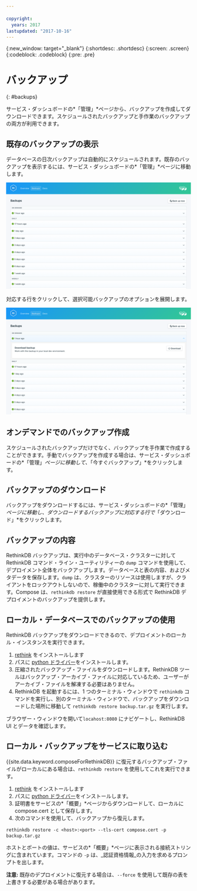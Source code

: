 ```yaml
---

copyright:
  years: 2017
lastupdated: "2017-10-16"
---
```


{:new_window: target="_blank"}
{:shortdesc: .shortdesc}
{:screen: .screen}
{:codeblock: .codeblock}
{:pre: .pre}

# バックアップ

{: #backups}

サービス・ダッシュボードの*「管理」*ページから、バックアップを作成してダウンロードできます。スケジュールされたバックアップと手作業のバックアップの両方が利用できます。

## 既存のバックアップの表示

データベースの日次バックアップは自動的にスケジュールされます。既存のバックアップを表示するには、サービス・ダッシュボードの*「管理」*ページに移動します。 

![バックアップ](./images/rethink-backups-show.png "サービス・ダッシュボードのバックアップのリスト")

対応する行をクリックして、選択可能バックアップのオプションを展開します。

![バックアップのオプション](./images/rethink-backups-options.png "バックアップのオプション。") 

## オンデマンドでのバックアップ作成

スケジュールされたバックアップだけでなく、バックアップを手作業で作成することができます。手動でバックアップを作成する場合は、サービス・ダッシュボードの*「管理」*ページに移動して、*「今すぐバックアップ」*をクリックします。

## バックアップのダウンロード

バックアップをダウンロードするには、サービス・ダッシュボードの*「管理」*ページに移動し、ダウンロードするバックアップに対応する行で*「ダウンロード」*をクリックします。

## バックアップの内容

RethinkDB バックアップは、実行中のデータベース・クラスターに対して RethinkDB コマンド・ライン・ユーティリティーの `dump` コマンドを使用して、デプロイメント全体をバックアップします。データベースと表の内容、およびメタデータを保存します。`dump` は、クラスターのリソースは使用しますが、クライアントをロックアウトしないので、稼働中のクラスターに対して実行できます。Compose は、`rethinkdb restore` が直接使用できる形式で RethinkDB デプロイメントのバックアップを提供します。

## ローカル・データベースでのバックアップの使用

RethinkDB バックアップをダウンロードできるので、デプロイメントのローカル・インスタンスを実行できます。

1. [rethink](https://www.rethinkdb.com/docs/install/) をインストールします
2. パスに [python ドライバー](https://www.rethinkdb.com/docs/install-drivers/python/)をインストールします。
3. 圧縮されたバックアップ・ファイルをダウンロードします。RethinkDB ツールはバックアップ・アーカイブ・ファイルに対応しているため、ユーザーがアーカイブ・ファイルを解凍する必要はありません。
4. RethinkDB を起動するには、1 つのターミナル・ウィンドウで `rethinkdb` コマンドを実行し、別のターミナル・ウィンドウで、バックアップをダウンロードした場所に移動して `rethinkdb restore backup.tar.gz` を実行します。

ブラウザー・ウィンドウを開いて`locahost:8080` にナビゲートし、RethinkDB UI とデータを確認します。

## ローカル・バックアップをサービスに取り込む

{{site.data.keyword.composeForRethinkDB}} に復元するバックアップ・ファイルがローカルにある場合は、`rethinkdb restore` を使用してこれを実行できます。

1. [rethink](https://www.rethinkdb.com/docs/install/) をインストールします
2. パスに [python ドライバー](https://www.rethinkdb.com/docs/install-drivers/python/)をインストールします。
3. 証明書をサービスの*「概要」*ページからダウンロードして、ローカルに compose.cert として保存します。
4. 次のコマンドを使用して、バックアップから復元します。

  ```
  rethinkdb restore -c <host>:<port> --tls-cert compose.cert -p backup.tar.gz
  ```

ホストとポートの値は、サービスの*「概要」*ページに表示される接続ストリングに含まれています。コマンドの `-p` は、_認証資格情報_の入力を求めるプロンプトを出します。

**注意:** 既存のデプロイメントに復元する場合は、`--force` を使用して既存の表を上書きする必要がある場合があります。
